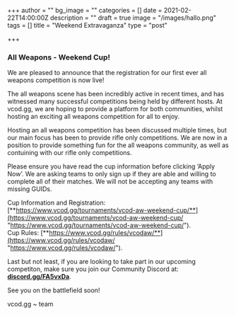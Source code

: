 +++
author = ""
bg_image = ""
categories = []
date = 2021-02-22T14:00:00Z
description = ""
draft = true
image = "/images/hallo.png"
tags = []
title = "Weekend Extravaganza"
type = "post"

+++
### **All Weapons - Weekend Cup!**

We are pleased to announce that the registration for our first ever all weapons competition is now live!

The all weapons scene has been incredibly active in recent times, and has witnessed many successful competitions being held by different hosts. At vcod.gg, we are hoping to provide a platform for both communities, whilst hosting an exciting all weapons competition for all to enjoy.

Hosting an all weapons competition has been discussed multiple times, but our main focus has been to provide rifle only competitions. We are now in a position to provide something fun for the all weapons community, as well as contuining with our rifle only competitions.

Please ensure you have read the cup information before clicking ‘Apply Now’. We are asking teams to only sign up if they are able and willing to complete all of their matches. We will not be accepting any teams with missing GUIDs.

Cup Information and Registration: [**https://www.vcod.gg/tournaments/vcod-aw-weekend-cup/**](https://www.vcod.gg/tournaments/vcod-aw-weekend-cup/ "https://www.vcod.gg/tournaments/vcod-aw-weekend-cup/").  
Cup Rules: [**https://www.vcod.gg/rules/vcodaw/**](https://www.vcod.gg/rules/vcodaw/ "https://www.vcod.gg/rules/vcodaw/").

Last but not least, if you are looking to take part in our upcoming competiton, make sure you join our Community Discord at: [**discord.gg/FA5vxDa**](https://discord.gg/FA5vxDa. "https://discord.gg/FA5vxDa.").

See you on the battlefield soon!

vcod.gg \~ team